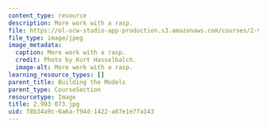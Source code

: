 ```yaml
---
content_type: resource
description: More work with a rasp.
file: https://ol-ocw-studio-app-production.s3.amazonaws.com/courses/2-993-special-topics-in-mechanical-engineering-the-art-and-science-of-boat-design-january-iap-2007/f8b34a9c6a6af94d1422a87e1e77a143_2993073.jpg
file_type: image/jpeg
image_metadata:
  caption: More work with a rasp.
  credit: Photo by Kurt Hasselbalch.
  image-alt: More work with a rasp.
learning_resource_types: []
parent_title: Building the Models
parent_type: CourseSection
resourcetype: Image
title: 2.993 073.jpg
uid: f8b34a9c-6a6a-f94d-1422-a87e1e77a143
---
```

